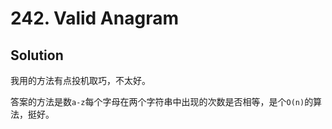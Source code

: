 # 242. Valid Anagram

## Solution

我用的方法有点投机取巧，不太好。

答案的方法是数`a-z`每个字母在两个字符串中出现的次数是否相等，是个`O(n)`的算法，挺好。